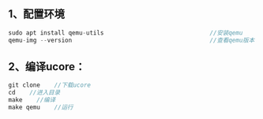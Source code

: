 ## 1、配置环境

```c
sudo apt install qemu-utils                              //安装qemu
qemu-img --version                                       //查看qemu版本
```

## 2、编译ucore：

```C
git clone    //下载ucore
cd    //进入目录
make    //编译
make qemu    //运行
```

